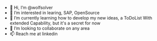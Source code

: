 - 👋 Hi, I’m @wolfsolver
- 👀 I’m interested in learing, SAP, OpenSource
- 🌱 I’m currently learning how to develop my new ideas, a ToDoList With extended Capability, but it's a secret for now
- 💞️ I’m looking to collaborate on any area
- 📫 Reach me at linkedin 

<!---
wolfsolver/wolfsolver is a ✨ special ✨ repository because its `README.md` (this file) appears on your GitHub profile.
You can click the Preview link to take a look at your changes.
--->
